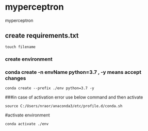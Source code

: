 # myperceptron
myperceptron

## create requirements.txt
```
touch filename
```
### create environment
### conda create -n envName python=3.7 , -y means accept changes
```
conda create --prefix ./env python=3.7 -y 
```
###in case of activation error use below command and then activate
```
source C:/Users/nraor/anaconda3/etc/profile.d/conda.sh
```
#activate environment
```
conda activate ./env
```